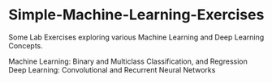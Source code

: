 # Simple-Machine-Learning-Exercises

Some Lab Exercises exploring various Machine Learning and Deep Learning Concepts.

Machine Learning:  Binary and Multiclass Classification, and Regression
Deep Learning:  Convolutional and Recurrent Neural Networks
